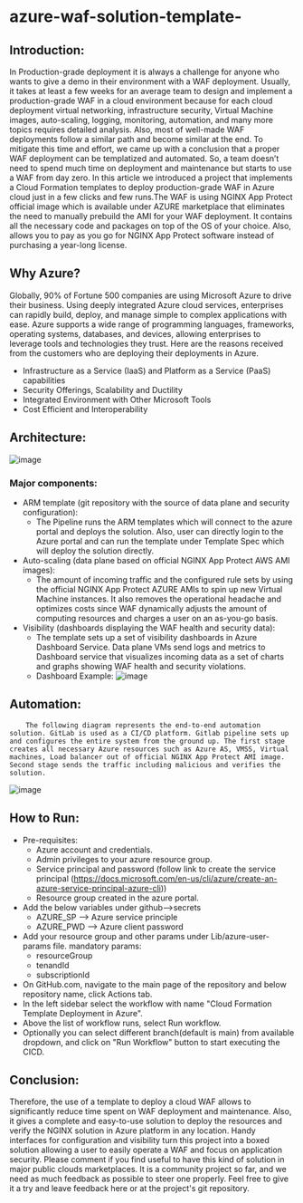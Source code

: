 # azure-waf-solution-template-

## Introduction:

In Production-grade deployment it is always a challenge for anyone who wants to give a demo in their environment with a WAF deployment.  Usually, it takes at least a few weeks for an average team to design and implement a production-grade WAF in a cloud environment because for each cloud deployment virtual networking, infrastructure security, Virtual Machine images, auto-scaling, logging, monitoring, automation, and many more topics requires detailed analysis. Also, most of well-made WAF deployments follow a similar path and become similar at the end. To mitigate this time and effort, we came up with a conclusion that a proper WAF deployment can be templatized and automated. So, a team doesn’t need to spend much time on deployment and maintenance but starts to use a WAF from day zero. 
In this article we introduced a project that implements a Cloud Formation templates to deploy production-grade WAF in Azure cloud just in a few clicks and few runs.The WAF is using NGINX App Protect official image which is available under AZURE marketplace that eliminates the need to manually prebuild the AMI for your WAF deployment. It contains all the necessary code and packages on top of the OS of your choice. Also, allows you to pay as you go for NGINX App Protect software instead of purchasing a year-long license. 


## Why Azure?

Globally, 90% of Fortune 500 companies are using Microsoft Azure to drive their business. Using deeply integrated Azure cloud services, enterprises can rapidly build, deploy, and manage simple to complex applications with ease. Azure supports a wide range of programming languages, frameworks, operating systems, databases, and devices, allowing enterprises to leverage tools and technologies they trust.
Here are the reasons received from the customers who are deploying their deployments in Azure.
*	Infrastructure as a Service (IaaS) and Platform as a Service (PaaS) capabilities
*	Security Offerings, Scalability and Ductility
*	Integrated Environment with Other Microsoft Tools
*	Cost Efficient and Interoperability

## Architecture:
![image](https://user-images.githubusercontent.com/39581520/174727809-8fde48cd-12eb-4d31-a428-1f7e83953418.png)


### Major components:

* ARM template  (git repository with the source of data plane and security configuration):
  * The Pipeline runs the ARM templates which will connect to the azure portal and deploys the solution. Also, user can directly login to the Azure portal and can run the template under Template Spec which will deploy the solution directly.
* Auto-scaling (data plane based on official NGINX App Protect AWS AMI images):
  * The amount of incoming traffic and the configured rule sets by using the official NGINX App Protect AZURE AMIs to spin up new Virtual Machine instances. It also removes the operational headache and optimizes costs since WAF dynamically adjusts the amount of computing resources and charges a user on an as-you-go basis.
* Visibility (dashboards displaying the WAF health and security data):
  * The template sets up a set of visibility dashboards in Azure Dashboard Service. Data plane VMs send logs and metrics to Dashboard service that visualizes incoming data as a set of charts and graphs showing WAF health and security violations.
  * Dashboard Example:
  ![image](https://user-images.githubusercontent.com/39581520/174728292-7c9aa06a-377d-4a35-94d2-11d6863a25a5.png)

## Automation:
        The following diagram represents the end-to-end automation solution. GitLab is used as a CI/CD platform. Gitlab pipeline sets up and configures the entire system from the ground up. The first stage creates all necessary Azure resources such as Azure AS, VMSS, Virtual machines, Load balancer out of official NGINX App Protect AMI image. Second stage sends the traffic including malicious and verifies the solution.
        
![image](https://user-images.githubusercontent.com/39581520/174728235-9e974956-6be9-4377-8bed-30990ec1ffff.png)

## How to Run:

* Pre-requisites:
  * Azure account and credentials.
  * Admin privileges to your azure resource group.
  * Service principal and password (follow link to create the service principal (https://docs.microsoft.com/en-us/cli/azure/create-an-azure-service-principal-azure-cli))
  * Resource group created in the azure portal.
* Add the below variables under github-->secrets
   * AZURE_SP --> Azure service principle
   * AZURE_PWD --> Azure client password
* Add your resource group and other params under Lib/azure-user-params file.
   mandatory params:
   * resourceGroup
   * tenandId
   * subscriptionId
* On GitHub.com, navigate to the main page of the repository and below repository name, click Actions tab.
* In the left sidebar select the workflow with name "Cloud Formation Template Deployment in Azure".
* Above the list of workflow runs, select Run workflow.
* Optionally you can select different branch(default is main) from available dropdown, and click on "Run Workflow" button to start executing the CICD.

## Conclusion:

Therefore, the use of a template to deploy a cloud WAF allows to significantly reduce time spent on WAF deployment and maintenance. Also, it gives a complete and easy-to-use solution to deploy the resources and verify the NGINX solution in Azure platform in any location. Handy interfaces for configuration and visibility turn this project into a boxed solution allowing a user to easily operate a WAF and focus on application security.
Please comment if you find useful to have this kind of solution in major public clouds marketplaces.
It is a community project so far, and we need as much feedback as possible to steer one properly. Feel free to give it a try and leave feedback here or at the project's git repository.


